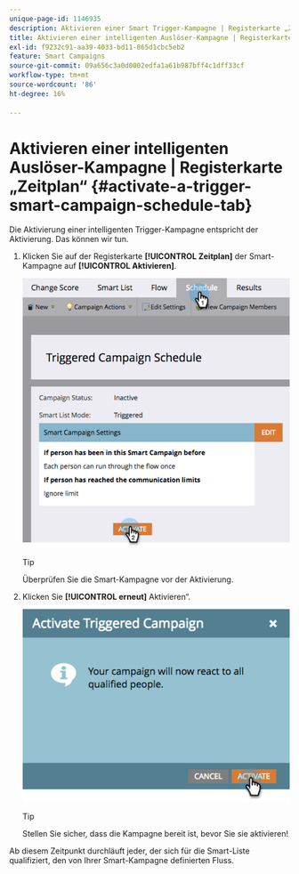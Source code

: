 ```yaml
---
unique-page-id: 1146935
description: Aktivieren einer Smart Trigger-Kampagne | Registerkarte „Zeitplan“ - Marketo-Dokumente - Produktdokumentation
title: Aktivieren einer intelligenten Auslöser-Kampagne | Registerkarte „Zeitplan“
exl-id: f9232c91-aa39-4033-bd11-865d1cbc5eb2
feature: Smart Campaigns
source-git-commit: 09a656c3a0d0002edfa1a61b987bff4c1dff33cf
workflow-type: tm+mt
source-wordcount: '86'
ht-degree: 16%

---
```


# Aktivieren einer intelligenten Auslöser-Kampagne | Registerkarte „Zeitplan“ {#activate-a-trigger-smart-campaign-schedule-tab}

Die Aktivierung einer intelligenten Trigger-Kampagne entspricht der Aktivierung. Das können wir tun.

1. Klicken Sie auf der Registerkarte **[!UICONTROL Zeitplan]** der Smart-Kampagne auf **[!UICONTROL Aktivieren]**.

   ![](assets/activate-a-trigger-smart-campaign-schedule-tab-1.png)

   >[!TIP]
   >
   >Überprüfen Sie die Smart-Kampagne vor der Aktivierung.

1. Klicken Sie **[!UICONTROL erneut]** Aktivieren“.

   ![](assets/activate-a-trigger-smart-campaign-schedule-tab-2.png)

   >[!TIP]
   >
   >Stellen Sie sicher, dass die Kampagne bereit ist, bevor Sie sie aktivieren!

Ab diesem Zeitpunkt durchläuft jeder, der sich für die Smart-Liste qualifiziert, den von Ihrer Smart-Kampagne definierten Fluss.

